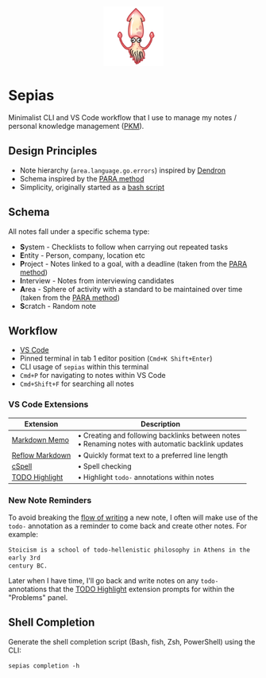<p align="center">
  <img src="./assets/skype-squid-emoji.png" alt="Squid Emoji" width="120px">
</p>

# Sepias

Minimalist CLI and VS Code workflow that I use to manage my notes / personal
knowledge management
([PKM](https://en.wikipedia.org/wiki/Personal_knowledge_management)).

## Design Principles

- Note hierarchy (`area.language.go.errors`) inspired by
  [Dendron](https://wiki.dendron.so)
- Schema inspired by the [PARA method](https://fortelabs.co/blog/para)
- Simplicity, originally started as a
  [bash script](https://github.com/revett/sepias/commit/ef85ce9d70593c8b3dfb8e1c2aab56300bbee959)

## Schema

All notes fall under a specific schema type:

- **S**ystem - Checklists to follow when carrying out repeated tasks
- **E**ntity - Person, company, location etc
- **P**roject - Notes linked to a goal, with a deadline (taken from the
  [PARA method](https://fortelabs.co/blog/para))
- **I**nterview - Notes from interviewing candidates
- **A**rea - Sphere of activity with a standard to be maintained over time
  (taken from the [PARA method](https://fortelabs.co/blog/para))
- **S**cratch - Random note

## Workflow

- [VS Code](https://code.visualstudio.com/)
- Pinned terminal in tab 1 editor position (`Cmd+K Shift+Enter`)
- CLI usage of `sepias` within this terminal
- `Cmd+P` for navigating to notes within VS Code
- `Cmd+Shift+F` for searching all notes

### VS Code Extensions

| Extension                                                            | Description                                                                                           |
| -------------------------------------------------------------------- | ----------------------------------------------------------------------------------------------------- |
| [Markdown Memo](https://github.com/svsool/memo)                      | • Creating and following backlinks between notes <br>• Renaming notes with automatic backlink updates |
| [Reflow Markdown](https://github.com/marvhen/reflowmarkdown)         | • Quickly format text to a preferred line length                                                      |
| [cSpell](https://github.com/streetsidesoftware/vscode-spell-checker) | • Spell checking                                                                                      |
| [TODO Highlight](https://github.com/wayou/vscode-todo-highlight)     | • Highlight `todo-` annotations within notes                                                          |

### New Note Reminders

To avoid breaking the
[flow of writing](<https://en.wikipedia.org/wiki/Flow_(psychology)>) a new note, I
often will make use of the `todo-` annotation as a reminder to come back and
create other notes. For example:

```
Stoicism is a school of todo-hellenistic philosophy in Athens in the early 3rd
century BC.
```

Later when I have time, I'll go back and write notes on any `todo-` annotations
that the [TODO Highlight](https://github.com/wayou/vscode-todo-highlight)
extension prompts for within the "Problems" panel.

## Shell Completion

Generate the shell completion script (Bash, fish, Zsh, PowerShell) using the
CLI:

```
sepias completion -h
```
